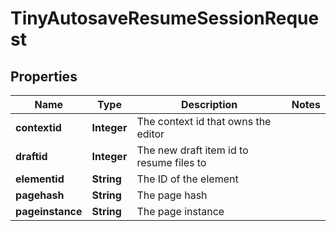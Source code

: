 

# TinyAutosaveResumeSessionRequest


## Properties

| Name | Type | Description | Notes |
|------------ | ------------- | ------------- | -------------|
|**contextid** | **Integer** | The context id that owns the editor |  |
|**draftid** | **Integer** | The new draft item id to resume files to |  |
|**elementid** | **String** | The ID of the element |  |
|**pagehash** | **String** | The page hash |  |
|**pageinstance** | **String** | The page instance |  |



